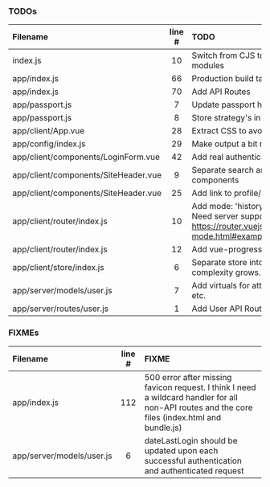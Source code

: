### TODOs
| Filename | line # | TODO
|:------|:------:|:------
| index.js | 10 | Switch from CJS to ESM imports on server-side modules
| app/index.js | 66 | Production build task
| app/index.js | 70 | Add API Routes
| app/passport.js | 7 | Update passport handlers
| app/passport.js | 8 | Store strategy's in strategy folder
| app/client/App.vue | 28 | Extract CSS to avoid FOUT
| app/config/index.js | 29 | Make output a bit more compact and streamlined
| app/client/components/LoginForm.vue | 42 | Add real authentication API
| app/client/components/SiteHeader.vue | 9 | Separate search and nav into separate components
| app/client/components/SiteHeader.vue | 25 | Add link to profile/account page
| app/client/router/index.js | 10 | Add mode: 'history' to remove # from URLs. Need server support. Read here: https://router.vuejs.org/guide/essentials/history-mode.html#example-server-configurations
| app/client/router/index.js | 12 | Add vue-progressbar across the entire app
| app/client/store/index.js | 6 | Separate store into separate modules as data complexity grows.
| app/server/models/user.js | 7 | Add virtuals for attaching user posts, comments, etc.
| app/server/routes/user.js | 1 | Add User API Routes

### FIXMEs
| Filename | line # | FIXME
|:------|:------:|:------
| app/index.js | 112 | 500 error after missing favicon request. I think I need a wildcard handler for all non-API routes and the core files (index.html and bundle.js)
| app/server/models/user.js | 6 | dateLastLogin should be updated upon each successful authentication and authenticated request
